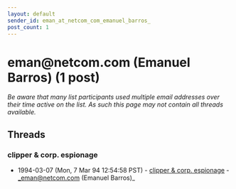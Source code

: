 ```yaml
---
layout: default
sender_id: eman_at_netcom_com_emanuel_barros_
post_count: 1
---
```


# eman<span>@</span>netcom.com (Emanuel Barros) (1 post)

_Be aware that many list participants used multiple email addresses over their time active on the list. As such this page may not contain all threads available._

## Threads

### clipper & corp. espionage
+ 1994-03-07 (Mon, 7 Mar 94 12:54:58 PST) - [clipper & corp. espionage](/archive/1994/03/d517dee515813387f7b7a8dda31d0435dd6b3caf265ab89f692e145fe4ffffaf) - _eman@netcom.com (Emanuel Barros)_

